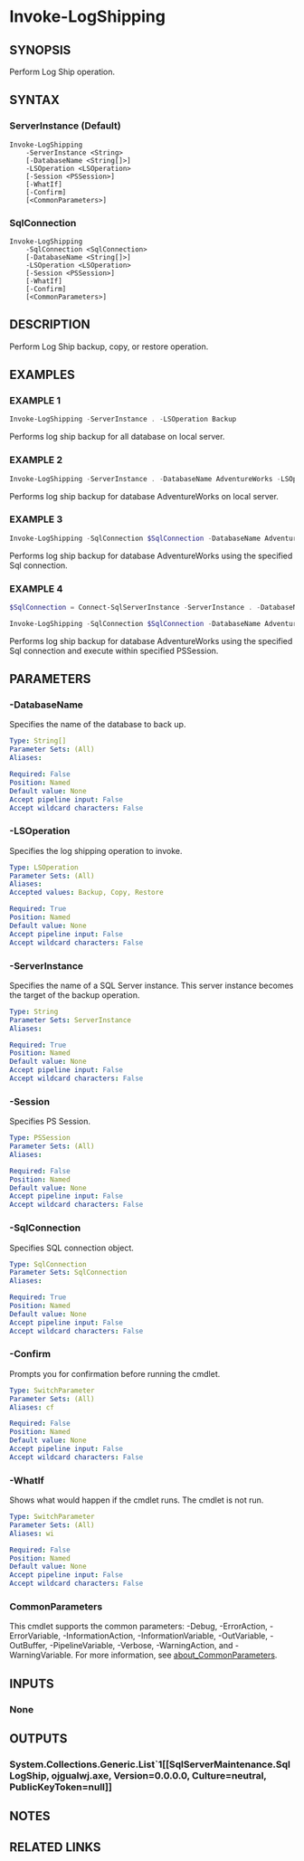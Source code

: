 ﻿---
external help file: SqlServerMaintenance-help.xml
Module Name: SqlServerMaintenance
online version:
schema: 2.0.0
---

# Invoke-LogShipping

## SYNOPSIS
Perform Log Ship operation.

## SYNTAX

### ServerInstance (Default)
```
Invoke-LogShipping
	-ServerInstance <String>
	[-DatabaseName <String[]>]
	-LSOperation <LSOperation>
	[-Session <PSSession>]
	[-WhatIf]
	[-Confirm]
	[<CommonParameters>]
```

### SqlConnection
```
Invoke-LogShipping
	-SqlConnection <SqlConnection>
	[-DatabaseName <String[]>]
	-LSOperation <LSOperation>
	[-Session <PSSession>]
	[-WhatIf]
	[-Confirm]
	[<CommonParameters>]
```

## DESCRIPTION
Perform Log Ship backup, copy, or restore operation.

## EXAMPLES

### EXAMPLE 1
```powershell
Invoke-LogShipping -ServerInstance . -LSOperation Backup
```

Performs log ship backup for all database on local server.

### EXAMPLE 2
```powershell
Invoke-LogShipping -ServerInstance . -DatabaseName AdventureWorks -LSOperation Backup
```

Performs log ship backup for database AdventureWorks on local server.

### EXAMPLE 3
```powershell
Invoke-LogShipping -SqlConnection $SqlConnection -DatabaseName AdventureWorks
```

Performs log ship backup for database AdventureWorks using the specified Sql connection.

### EXAMPLE 4
```powershell
$SqlConnection = Connect-SqlServerInstance -ServerInstance . -DatabaseName master

Invoke-LogShipping -SqlConnection $SqlConnection -DatabaseName AdventureWorks -Session $PSSession
```

Performs log ship backup for database AdventureWorks using the specified Sql connection and execute within specified PSSession.

## PARAMETERS

### -DatabaseName
Specifies the name of the database to back up.

```yaml
Type: String[]
Parameter Sets: (All)
Aliases:

Required: False
Position: Named
Default value: None
Accept pipeline input: False
Accept wildcard characters: False
```

### -LSOperation
Specifies the log shipping operation to invoke.

```yaml
Type: LSOperation
Parameter Sets: (All)
Aliases:
Accepted values: Backup, Copy, Restore

Required: True
Position: Named
Default value: None
Accept pipeline input: False
Accept wildcard characters: False
```

### -ServerInstance
Specifies the name of a SQL Server instance.
This server instance becomes the target of the backup operation.

```yaml
Type: String
Parameter Sets: ServerInstance
Aliases:

Required: True
Position: Named
Default value: None
Accept pipeline input: False
Accept wildcard characters: False
```

### -Session
Specifies PS Session.

```yaml
Type: PSSession
Parameter Sets: (All)
Aliases:

Required: False
Position: Named
Default value: None
Accept pipeline input: False
Accept wildcard characters: False
```

### -SqlConnection
Specifies SQL connection object.

```yaml
Type: SqlConnection
Parameter Sets: SqlConnection
Aliases:

Required: True
Position: Named
Default value: None
Accept pipeline input: False
Accept wildcard characters: False
```

### -Confirm
Prompts you for confirmation before running the cmdlet.

```yaml
Type: SwitchParameter
Parameter Sets: (All)
Aliases: cf

Required: False
Position: Named
Default value: None
Accept pipeline input: False
Accept wildcard characters: False
```

### -WhatIf
Shows what would happen if the cmdlet runs.
The cmdlet is not run.

```yaml
Type: SwitchParameter
Parameter Sets: (All)
Aliases: wi

Required: False
Position: Named
Default value: None
Accept pipeline input: False
Accept wildcard characters: False
```

### CommonParameters
This cmdlet supports the common parameters: -Debug, -ErrorAction, -ErrorVariable, -InformationAction, -InformationVariable, -OutVariable, -OutBuffer, -PipelineVariable, -Verbose, -WarningAction, and -WarningVariable. For more information, see [about_CommonParameters](http://go.microsoft.com/fwlink/?LinkID=113216).

## INPUTS

### None

## OUTPUTS

### System.Collections.Generic.List`1[[SqlServerMaintenance.SqlLogShip, ojgualwj.axe, Version=0.0.0.0, Culture=neutral, PublicKeyToken=null]]

## NOTES

## RELATED LINKS
